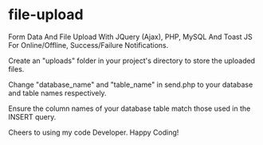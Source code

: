 # file-upload
Form Data And File Upload With JQuery (Ajax), PHP, MySQL And Toast JS For Online/Offline, Success/Failure Notifications.

Create an "uploads" folder in your project's directory to store the uploaded files.

Change "database_name" and "table_name" in send.php to your database and table names respectively.

Ensure the column names of your database table match those used in the INSERT query.

Cheers to using my code Developer. Happy Coding!
